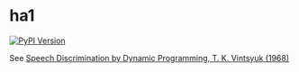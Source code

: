 # ha1

[![PyPI Version](https://img.shields.io/pypi/v/hecto-agent.svg)](https://pypi.python.org/pypi/hecto-agent)


See [Speech Discrimination by Dynamic Programming, T. K. Vintsyuk (1968)](https://link.springer.com/article/10.1007/BF01074755)
